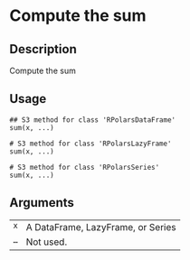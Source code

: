 

# Compute the sum

## Description

Compute the sum

## Usage

<pre><code class='language-R'>## S3 method for class 'RPolarsDataFrame'
sum(x, ...)

# S3 method for class 'RPolarsLazyFrame'
sum(x, ...)

# S3 method for class 'RPolarsSeries'
sum(x, ...)
</code></pre>

## Arguments

<table>
<tr>
<td style="white-space: nowrap; font-family: monospace; vertical-align: top">
<code id="x">x</code>
</td>
<td>
A DataFrame, LazyFrame, or Series
</td>
</tr>
<tr>
<td style="white-space: nowrap; font-family: monospace; vertical-align: top">
<code id="...">…</code>
</td>
<td>
Not used.
</td>
</tr>
</table>
